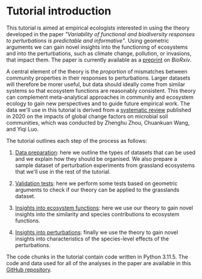 # Tutorial introduction

This tutorial is aimed at empirical ecologists interested in using the theory developed in the paper *"Variability of functional and biodiversity responses to perturbations is predictable and informative"*. Using geometric arguments we can gain novel insights into the functioning of ecosystems and into the perturbations, such as climate change, pollution, or invasions, that impact them. The paper is currently available as a [preprint](https://doi.org/10.1101/2022.06.20.496833) on *BioRxiv*. 

A central element of the theory is the *proportion* of mismatches between community properties in their responses to perturbations. Larger datasets will therefore be morer useful, but data should ideally come from similar systems so that ecosystem functions are reasonably consistent. This theory can complement meta-analytical approaches in community and ecosystem ecology to gain new perspectives and to guide future empirical work. The data we'll use in this tutorial is derived from a [systematic review](https://doi.org/10.1038/s41467-020-16881-7) published in 2020 on the impacts of global change factors on microbial soil communities, which was conducted by Zhenghu Zhou, Chuankuan Wang, and Yiqi Luo. 

The tutorial outlines each step of the process as follows: 

1. [Data preparation](data-preparation.ipynb): here we outline the types of datasets that can be used and we explain how they should be organised. We also prepare a sample dataset of perturbation experiments from grassland ecosystems that we'll use in the rest of the tutorial. 
   
2. [Validation tests](validation.ipynb): here we perform some tests based on geometric arguments to check if our theory can be applied to the grasslands dataset. 

   
3. [Insights into ecosystem functions](ecosystem-functions.ipynb): here we use our theory to gain novel insights into the similarity and species contributions to ecosystem functions. 
   
4. [Insights into perturbations](perturbations.ipynb): finally we use the theory to gain novel insights into characteristics of the species-level effects of the perturbations. 
   
The code chunks in the tutorial contain code written in Python 3.11.5. The code and data used for all of the analyses in the paper are available in this [GitHub repository](https://github.com/jamesaorr/community-properties).  